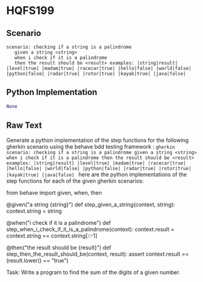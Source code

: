 # HQFS199
## Scenario
```gherkin
scenario: checking if a string is a palindrome 
   given a string <string> 
   when i check if it is a palindrome 
   then the result should be <result> examples: |string|result| |level|true| |madam|true| |racecar|true| |hello|false| |world|false| |python|false| |radar|true| |rotor|true| |kayak|true| |java|false|
```


## Python Implementation
```python
None
```


## Raw Text
Generate a python implementation of the step functions for the following gherkin scenario using the behave bdd testing framework : ```gherkin scenario: checking if a string is a palindrome given a string <string> when i check if it is a palindrome then the result should be <result> examples: |string|result| |level|true| |madam|true| |racecar|true| |hello|false| |world|false| |python|false| |radar|true| |rotor|true| |kayak|true| |java|false| ``` here are the python implementations of the step functions for each of the given gherkin scenarios:



from behave import given, when, then

@given("a string {string}")
def step_given_a_string(context, string):
    context.string = string

@when("i check if it is a palindrome")
def step_when_i_check_if_it_is_a_palindrome(context):
    context.result = context.string == context.string[::-1]

@then("the result should be {result}")
def step_then_the_result_should_be(context, result):
    assert context.result == (result.lower() == "true")


Task: Write a program to find the sum of the digits of a given number.
